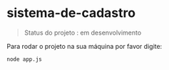 # sistema-de-cadastro

> Status do projeto : em desenvolvimento

Para rodar o projeto na sua máquina por favor digite:
```
node app.js

```


